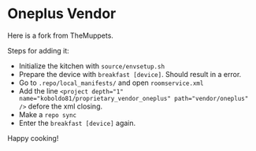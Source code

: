 # Oneplus Vendor
<p>Here is a fork from TheMuppets.</p>
Steps for adding it:
<ul>
<li>Initialize the kitchen with <code>source/envsetup.sh</code></li>
<li>Prepare the device with <code>breakfast [device]</code>. Should result in a error.</li>
<li>Go to <code>.repo/local_manifests/</code> and open <code>roomservice.xml</code></li>
<li>Add the line <code>&lt;project depth="1" name="koboldo81/proprietary_vendor_oneplus" path="vendor/oneplus" /&gt;</code> defore the xml closing.</li>
<li>Make a <code>repo sync</code></li>
<li>Enter the <code>breakfast [device]</code> again.</li>
</ul>

<p>Happy cooking!</p>
